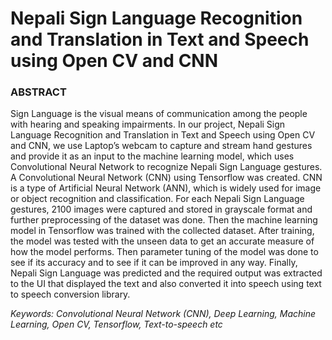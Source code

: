 # Nepali Sign Language Recognition and Translation in Text and Speech using Open CV and CNN

### ABSTRACT
Sign Language is the visual means of communication among the people with hearing 
and speaking impairments. In our project, Nepali Sign Language Recognition and 
Translation in Text and Speech using Open CV and CNN, we use Laptop’s webcam to 
capture and stream hand gestures and provide it as an input to the machine learning 
model, which uses Convolutional Neural Network to recognize Nepali Sign Language gestures. 
A Convolutional Neural Network (CNN) using Tensorflow was created. CNN is a type 
of Artificial Neural Network (ANN), which is widely used for image or object 
recognition and classification. For each Nepali Sign Language gestures, 2100 images 
were captured and stored in grayscale format and further preprocessing of the dataset 
was done. Then the machine learning model in Tensorflow was trained with the 
collected dataset. After training, the model was tested with the unseen data to get an 
accurate measure of how the model performs. Then parameter tuning of the model was 
done to see if its accuracy and to see if it can be improved in any way. Finally, Nepali 
Sign Language was predicted and the required output was extracted to the UI that 
displayed the text and also converted it into speech using text to speech conversion 
library.

*Keywords: Convolutional Neural Network (CNN), Deep Learning, Machine Learning,
Open CV, Tensorflow, Text-to-speech etc*